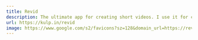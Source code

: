 ```yaml
---
title: Revid
description: The ultimate app for creating short videos. I use it for creating content for social media.
url: https://kulp.in/revid
image: https://www.google.com/s2/favicons?sz=128&domain_url=https://revid.ai
---
```

